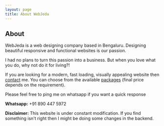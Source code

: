 ```yaml
---
layout: page
title: About WebJeda
---
```


## About


WebJeda is a web designing company based in Bengaluru. Designing beautiful responsive and functional websites is our passion. 

I had no plans to turn this passion into a business. But when you love what you do, why not do it for living?!

If you are looking for a modern, fast loading, visually appealing website then [contact](https://price.webjeda.com/#contact) me. You can choose from the available [packages](https://price.webjeda.com/) (final price depends on the requirement).

Please feel free to ping me on whatsapp if you want a quick response

**Whatsapp:** +91 890 447 5972


**Disclaimer:** This website is under constant modification. If you find something isn't right then I might be doing some changes in the backend.